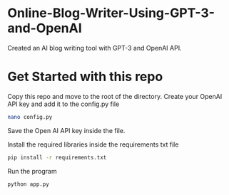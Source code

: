 # Online-Blog-Writer-Using-GPT-3-and-OpenAI
Created an AI blog writing tool with GPT-3 and OpenAI API.

# Get Started with this repo
Copy this repo and move to the root of the directory.
Create your OpenAI API key and add it to the config.py file

```sh
nano config.py

```
Save the Open AI API key inside the file.


Install the required libraries inside the requirements txt file

``` sh
pip install -r requirements.txt
```

Run the program

```sh
python app.py
```
